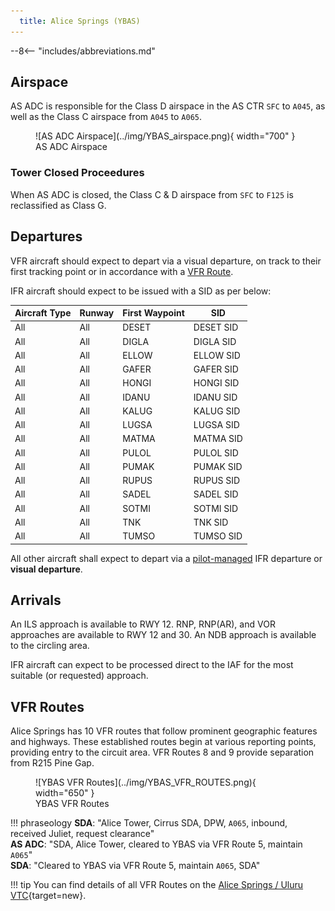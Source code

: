 ```yaml
---
  title: Alice Springs (YBAS)
---
```


--8<-- "includes/abbreviations.md"

## Airspace
AS ADC is responsible for the Class D airspace in the AS CTR `SFC` to `A045`, as well as the Class C airspace from `A045` to `A065`.

<figure markdown>
![AS ADC Airspace](../img/YBAS_airspace.png){ width="700" }
  <figcaption>AS ADC Airspace</figcaption>
</figure>

### Tower Closed Proceedures
When AS ADC is closed, the Class C & D airspace from `SFC` to `F125` is reclassified as Class G.

## Departures
VFR aircraft should expect to depart via a visual departure, on track to their first tracking point or in accordance with a [VFR Route](#vfr-routes).

IFR aircraft should expect to be issued with a SID as per below:

| Aircraft Type | Runway | First Waypoint | SID |
| --- | --- | --- | --- |
| All | All | DESET | DESET SID |
| All | All | DIGLA | DIGLA SID |
| All | All | ELLOW | ELLOW SID |
| All | All | GAFER | GAFER SID |
| All | All | HONGI | HONGI SID |
| All | All | IDANU | IDANU SID |
| All | All | KALUG | KALUG SID |
| All | All | LUGSA | LUGSA SID |
| All | All | MATMA | MATMA SID |
| All | All | PULOL | PULOL SID |
| All | All | PUMAK | PUMAK SID |
| All | All | RUPUS | RUPUS SID |
| All | All | SADEL | SADEL SID |
| All | All | SOTMI | SOTMI SID |
| All | All | TNK | TNK SID |
| All | All | TUMSO | TUMSO SID |

All other aircraft shall expect to depart via a [pilot-managed](../../navigation/ifrdepartures.md#other-departure-methods) IFR departure or **visual departure**.

## Arrivals
An ILS approach is available to RWY 12. RNP, RNP(AR), and VOR approaches are available to RWY 12 and 30. An NDB approach is available to the circling area.

IFR aircraft can expect to be processed direct to the IAF for the most suitable (or requested) approach.

## VFR Routes
Alice Springs has 10 VFR routes that follow prominent geographic features and highways. These established routes begin at various reporting points, providing entry to the circuit area. VFR Routes 8 and 9 provide separation from R215 Pine Gap.

<figure markdown>
![YBAS VFR Routes](../img/YBAS_VFR_ROUTES.png){ width="650" }
  <figcaption>YBAS VFR Routes</figcaption>
</figure>

!!! phraseology 
    **SDA**: "Alice Tower, Cirrus SDA, DPW, `A065`, inbound, received Juliet, request clearance"  
    **AS ADC**: "SDA, Alice Tower, cleared to YBAS via VFR Route 5, maintain `A065`"  
    **SDA**: "Cleared to YBAS via VFR Route 5, maintain `A065`, SDA"  

!!! tip
    You can find details of all VFR Routes on the [Alice Springs / Uluru VTC](https://www.airservicesaustralia.com/aip/aip.asp){target=new}.
